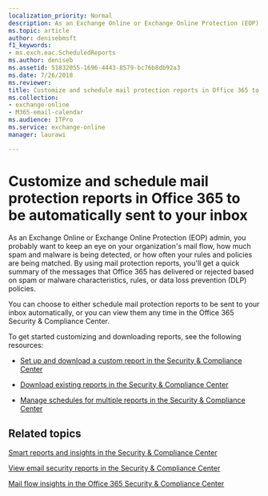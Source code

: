 ```yaml
---
localization_priority: Normal
description: As an Exchange Online or Exchange Online Protection (EOP) admin, you probably want to keep an eye on your organization's mail flow, how much spam and malware is being detected, or how often your rules and policies are being matched. Read this article to get an overview of reports that are available
ms.topic: article
author: denisebmsft
f1_keywords:
- ms.exch.eac.ScheduledReports
ms.author: deniseb
ms.assetid: 51832055-1696-4443-8579-bc76b8db92a3
ms.date: 7/26/2018
ms.reviewer: 
title: Customize and schedule mail protection reports in Office 365 to be automatically sent to your inbox
ms.collection: 
- exchange-online
- M365-email-calendar
ms.audience: ITPro
ms.service: exchange-online
manager: laurawi

---
```


# Customize and schedule mail protection reports in Office 365 to be automatically sent to your inbox

As an Exchange Online or Exchange Online Protection (EOP) admin, you probably want to keep an eye on your organization's mail flow, how much spam and malware is being detected, or how often your rules and policies are being matched. By using mail protection reports, you'll get a quick summary of the messages that Office 365 has delivered or rejected based on spam or malware characteristics, rules, or data loss prevention (DLP) policies.

You can choose to either schedule mail protection reports to be sent to your inbox automatically, or you can view them any time in the Office 365 Security & Compliance Center.

To get started customizing and downloading reports, see the following resources:

- [Set up and download a custom report in the Security & Compliance Center](https://support.office.com/article/1a7be622-f6a5-4ce1-a343-f249475334f6)

- [Download existing reports in the Security & Compliance Center](https://support.office.com/article/1372da29-f3ab-49d7-8c02-eb9305bb5fd8)

- [Manage schedules for multiple reports in the Security & Compliance Center](https://support.office.com/article/3384c6f1-ffc0-4120-a211-1991aca51663)

## Related topics

[Smart reports and insights in the Security & Compliance Center](https://support.office.com/article/e3e95f68-36e9-4256-bcca-78fe7fe5ea5d)

[View email security reports in the Security & Compliance Center](https://support.office.com/article/3a137e28-1174-42d5-99af-f18868b43e86)

[Mail flow insights in the Office 365 Security & Compliance Center](https://support.office.com/article/beb6acaa-6016-4d54-ba7e-3d6d035e2b46)



